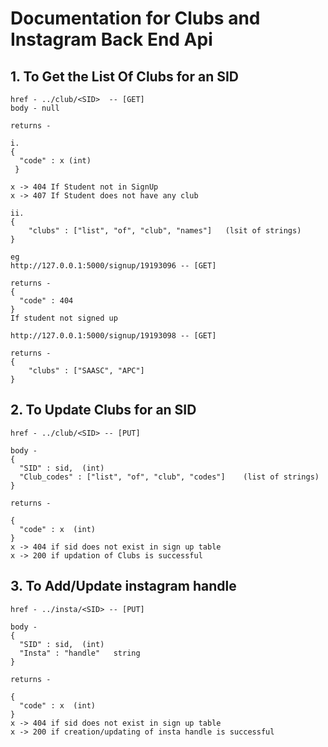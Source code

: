 # Documentation for Clubs and Instagram Back End Api

## 1. To Get the List Of Clubs for an SID

    href - ../club/<SID>  -- [GET]
    body - null

    returns -

    i.
    {
      "code" : x (int)
     }

    x -> 404 If Student not in SignUp
    x -> 407 If Student does not have any club

    ii. 
    {
        "clubs" : ["list", "of", "club", "names"]   (lsit of strings)
    }

    eg 
    http://127.0.0.1:5000/signup/19193096 -- [GET]

    returns - 
    {
      "code" : 404
    }
    If student not signed up

    http://127.0.0.1:5000/signup/19193098 -- [GET]

    returns -
    {
        "clubs" : ["SAASC", "APC"]
    }
  

## 2. To Update Clubs for an SID

    href - ../club/<SID> -- [PUT]
    
    body - 
    {
      "SID" : sid,  (int)
      "Club_codes" : ["list", "of", "club", "codes"]    (list of strings)
    }
    
    returns - 

    {
      "code" : x  (int)
    }
    x -> 404 if sid does not exist in sign up table
    x -> 200 if updation of Clubs is successful



## 3. To Add/Update instagram handle 

    href - ../insta/<SID> -- [PUT]
    
    body - 
    {
      "SID" : sid,  (int)
      "Insta" : "handle"   string
    }
    
    returns - 

    {
      "code" : x  (int)
    }
    x -> 404 if sid does not exist in sign up table
    x -> 200 if creation/updating of insta handle is successful


